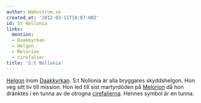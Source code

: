 ```yaml
---
author: Wahnstrom.se
created_at: '2012-03-11T18:07:00Z'
id: St Nollonia
links:
  mention:
  - Daakkyrkan
  - Helgon
  - Melorion
  - cirefalier
title: 'S:t Nollonia'
---
```


[Helgon] inom [Daakkyrkan]. S:t Nollonia är alla bryggares skyddshelgon. Hon veg sitt liv till
mission. Hon led till sist martyrdöden på [Melorion] då hon dränktes i en tunna av de otrogna
[cirefalierna]. Hennes symbol är en tunna.

  [Helgon]: Helgon
  [Daakkyrkan]: Daakkyrkan
  [Melorion]: Melorion
  [cirefalierna]: cirefalier